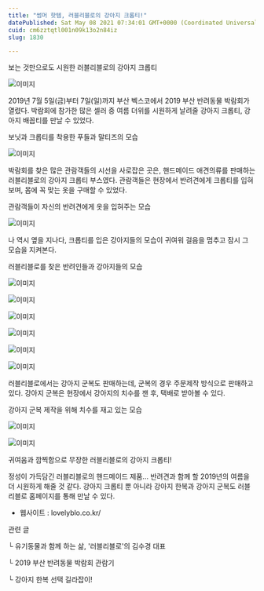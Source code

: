 ```yaml
---
title: "썸머 핫템, 러블리블로의 강아지 크롭티!"
datePublished: Sat May 08 2021 07:34:01 GMT+0000 (Coordinated Universal Time)
cuid: cm6zztqtl001n09k13o2n84iz
slug: 1830

---
```



보는 것만으로도 시원한 러블리블로의 강아지 크롭티

![이미지](https://cdn.hashnode.com/res/hashnode/image/upload/v1739248772345/e07316a9-ccfc-4de2-8fa0-da82c4a032a4.jpeg)

2019년 7월 5일(금)부터 7일(일)까지 부산 벡스코에서 2019 부산 반려동물 박람회가 열렸다. 박람회에 참가한 많은 셀러 중 여름 더위를 시원하게 날려줄 강아지 크롭티, 강아지 배꼽티를 만날 수 있었다.

보닛과 크롭티를 착용한 푸들과 말티즈의 모습

![이미지](https://cdn.hashnode.com/res/hashnode/image/upload/v1739248774197/23a37e0a-5deb-4655-983f-a58ccfb667c9.jpeg)

박람회를 찾은 많은 관람객들의 시선을 사로잡은 곳은, 핸드메이드 애견의류를 판매하는 러블리블로의 강아지 크롭티 부스였다. 관람객들은 현장에서 반려견에게 크롭티를 입혀보며, 몸에 꼭 맞는 옷을 구매할 수 있었다.

관람객들이 자신의 반려견에게 옷을 입혀주는 모습

![이미지](https://cdn.hashnode.com/res/hashnode/image/upload/v1739248776278/6e86e96c-7a16-4179-8a13-83c3f279fabb.jpeg)

나 역시 옆을 지나다, 크롭티를 입은 강아지들의 모습이 귀여워 걸음을 멈추고 잠시 그 모습을 지켜본다.

러블리블로를 찾은 반려인들과 강아지들의 모습

![이미지](https://cdn.hashnode.com/res/hashnode/image/upload/v1739248778361/66199e98-e221-4b99-9e36-73d0f2d91a8e.jpeg)

![이미지](https://cdn.hashnode.com/res/hashnode/image/upload/v1739248780172/c0255965-c90d-453e-b77d-de0053e824eb.jpeg)

![이미지](https://cdn.hashnode.com/res/hashnode/image/upload/v1739248782310/19f24aaa-dee7-439a-b72e-45b02101916b.jpeg)

![이미지](https://cdn.hashnode.com/res/hashnode/image/upload/v1739248784454/fd8a0d81-f07f-406c-ab0b-1c843be951e4.jpeg)

![이미지](https://cdn.hashnode.com/res/hashnode/image/upload/v1739248786934/a10aa954-7bdc-4fc7-8732-070737dbb5ef.jpeg)

![이미지](https://cdn.hashnode.com/res/hashnode/image/upload/v1739248789033/85263a64-1fbd-4eca-969f-045482416154.jpeg)

러블리블로에서는 강아지 군복도 판매하는데, 군복의 경우 주문제작 방식으로 판매하고 있다. 강아지 군복은 현장에서 강아지의 치수를 잰 후, 택배로 받아볼 수 있다.

강아지 군복 제작을 위해 치수를 재고 있는 모습

![이미지](https://cdn.hashnode.com/res/hashnode/image/upload/v1739248791049/f1178964-12d3-488b-9efa-74645b452d3d.jpeg)

![이미지](https://cdn.hashnode.com/res/hashnode/image/upload/v1739248793031/8f94f0f5-a4a6-4664-9eca-385b59998ec7.jpeg)

귀여움과 깜찍함으로 무장한 러블리블로의 강아지 크롭티!

정성이 가득담긴 러블리블로의 핸드메이드 제품... 반려견과 함께 할 2019년의 여름을 더 시원하게 해줄 것 같다. 강아지 크롭티 뿐 아니라 강아지 한복과 강아지 군복도 러블리블로 홈페이지를 통해 만날 수 있다.

- 웹사이트 : lovelyblo.co.kr/

관련 글

└ 유기동물과 함께 하는 삶, '러블리블로'의 김수경 대표

└ 2019 부산 반려동물 박람회 관람기

└ 강아지 한복 선택 길라잡이!